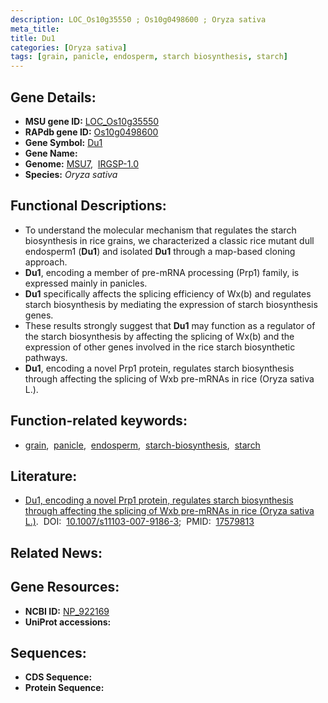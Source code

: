 ```yaml
---
description: LOC_Os10g35550 ; Os10g0498600 ; Oryza sativa
meta_title:
title: Du1
categories: [Oryza sativa]
tags: [grain, panicle, endosperm, starch biosynthesis, starch]
---
```


## Gene Details:
- **MSU gene ID:** [LOC_Os10g35550](http://rice.uga.edu/cgi-bin/ORF_infopage.cgi?orf=LOC_Os10g35550)  
- **RAPdb gene ID:** [Os10g0498600](https://rapdb.dna.affrc.go.jp/locus/?name=Os10g0498600)  
- **Gene Symbol:** <u>Du1</u>
- **Gene Name:**
- **Genome:**  [MSU7](http://rice.uga.edu/),&nbsp;&nbsp;[IRGSP-1.0](https://rapdb.dna.affrc.go.jp/download/irgsp1.html)
- **Species:** *Oryza sativa*

## Functional Descriptions:
   - To understand the molecular mechanism that regulates the starch biosynthesis in rice grains, we characterized a classic rice mutant dull endosperm1 (**Du1**) and isolated **Du1** through a map-based cloning approach.
   - **Du1**, encoding a member of pre-mRNA processing (Prp1) family, is expressed mainly in panicles.
   - **Du1** specifically affects the splicing efficiency of Wx(b) and regulates starch biosynthesis by mediating the expression of starch biosynthesis genes.
   - These results strongly suggest that **Du1** may function as a regulator of the starch biosynthesis by affecting the splicing of Wx(b) and the expression of other genes involved in the rice starch biosynthetic pathways.
   - **Du1**, encoding a novel Prp1 protein, regulates starch biosynthesis through affecting the splicing of Wxb pre-mRNAs in rice (Oryza sativa L.).

## Function-related keywords:
   - [grain](/tags/grain/),&nbsp;&nbsp;[panicle](/tags/panicle/),&nbsp;&nbsp;[endosperm](/tags/endosperm/),&nbsp;&nbsp;[starch-biosynthesis](/tags/starch-biosynthesis/),&nbsp;&nbsp;[starch](/tags/starch/)

## Literature:
   - [Du1, encoding a novel Prp1 protein, regulates starch biosynthesis through affecting the splicing of Wxb pre-mRNAs in rice (Oryza sativa L.)](https://www.doi.org/10.1007/s11103-007-9186-3).&nbsp;&nbsp;DOI:&nbsp;&nbsp;[10.1007/s11103-007-9186-3](https://www.doi.org/10.1007/s11103-007-9186-3);&nbsp;&nbsp;PMID:&nbsp;&nbsp;[17579813](https://pubmed.ncbi.nlm.nih.gov/17579813/)

## Related News:

## Gene Resources:
- **NCBI ID:**  [NP_922169](http://www.ncbi.nlm.nih.gov/nuccore/NP_922169)
- **UniProt accessions:** [](https://www.uniprot.org/uniprotkb//entry)

## Sequences:
- **CDS Sequence:**
- **Protein Sequence:**

